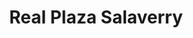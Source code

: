 ---
title: "Real Plaza Salaverry"
url: /jesus-maria/real-plaza-salaverry/
shop: centro comercial
---